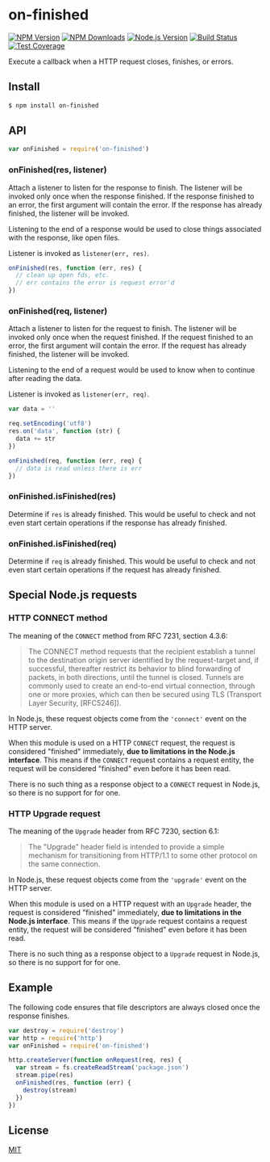 # on-finished

[![NPM Version][npm-image]][npm-url]
[![NPM Downloads][downloads-image]][downloads-url]
[![Node.js Version][node-version-image]][node-version-url]
[![Build Status][travis-image]][travis-url]
[![Test Coverage][coveralls-image]][coveralls-url]

Execute a callback when a HTTP request closes, finishes, or errors.

## Install

```sh
$ npm install on-finished
```

## API

```js
var onFinished = require('on-finished')
```

### onFinished(res, listener)

Attach a listener to listen for the response to finish. The listener will be invoked only once when the response
finished. If the response finished to an error, the first argument will contain the error. If the response has already
finished, the listener will be invoked.

Listening to the end of a response would be used to close things associated with the response, like open files.

Listener is invoked as `listener(err, res)`.

```js
onFinished(res, function (err, res) {
  // clean up open fds, etc.
  // err contains the error is request error'd
})
```

### onFinished(req, listener)

Attach a listener to listen for the request to finish. The listener will be invoked only once when the request finished.
If the request finished to an error, the first argument will contain the error. If the request has already finished, the
listener will be invoked.

Listening to the end of a request would be used to know when to continue after reading the data.

Listener is invoked as `listener(err, req)`.

```js
var data = ''

req.setEncoding('utf8')
res.on('data', function (str) {
  data += str
})

onFinished(req, function (err, req) {
  // data is read unless there is err
})
```

### onFinished.isFinished(res)

Determine if `res` is already finished. This would be useful to check and not even start certain operations if the
response has already finished.

### onFinished.isFinished(req)

Determine if `req` is already finished. This would be useful to check and not even start certain operations if the
request has already finished.

## Special Node.js requests

### HTTP CONNECT method

The meaning of the `CONNECT` method from RFC 7231, section 4.3.6:

> The CONNECT method requests that the recipient establish a tunnel to
> the destination origin server identified by the request-target and,
> if successful, thereafter restrict its behavior to blind forwarding
> of packets, in both directions, until the tunnel is closed. Tunnels
> are commonly used to create an end-to-end virtual connection, through
> one or more proxies, which can then be secured using TLS (Transport
> Layer Security, [RFC5246]).

In Node.js, these request objects come from the `'connect'` event on the HTTP server.

When this module is used on a HTTP `CONNECT` request, the request is considered "finished" immediately, **due to
limitations in the Node.js interface**. This means if the `CONNECT` request contains a request entity, the request will
be considered "finished" even before it has been read.

There is no such thing as a response object to a `CONNECT` request in Node.js, so there is no support for for one.

### HTTP Upgrade request

The meaning of the `Upgrade` header from RFC 7230, section 6.1:

> The "Upgrade" header field is intended to provide a simple mechanism
> for transitioning from HTTP/1.1 to some other protocol on the same
> connection.

In Node.js, these request objects come from the `'upgrade'` event on the HTTP server.

When this module is used on a HTTP request with an `Upgrade` header, the request is considered "finished"
immediately, **due to limitations in the Node.js interface**. This means if the `Upgrade` request contains a request
entity, the request will be considered "finished" even before it has been read.

There is no such thing as a response object to a `Upgrade` request in Node.js, so there is no support for for one.

## Example

The following code ensures that file descriptors are always closed once the response finishes.

```js
var destroy = require('destroy')
var http = require('http')
var onFinished = require('on-finished')

http.createServer(function onRequest(req, res) {
  var stream = fs.createReadStream('package.json')
  stream.pipe(res)
  onFinished(res, function (err) {
    destroy(stream)
  })
})
```

## License

[MIT](LICENSE)

[npm-image]: https://img.shields.io/npm/v/on-finished.svg

[npm-url]: https://npmjs.org/package/on-finished

[node-version-image]: https://img.shields.io/node/v/on-finished.svg

[node-version-url]: http://nodejs.org/download/

[travis-image]: https://img.shields.io/travis/jshttp/on-finished/master.svg

[travis-url]: https://travis-ci.org/jshttp/on-finished

[coveralls-image]: https://img.shields.io/coveralls/jshttp/on-finished/master.svg

[coveralls-url]: https://coveralls.io/r/jshttp/on-finished?branch=master

[downloads-image]: https://img.shields.io/npm/dm/on-finished.svg

[downloads-url]: https://npmjs.org/package/on-finished
